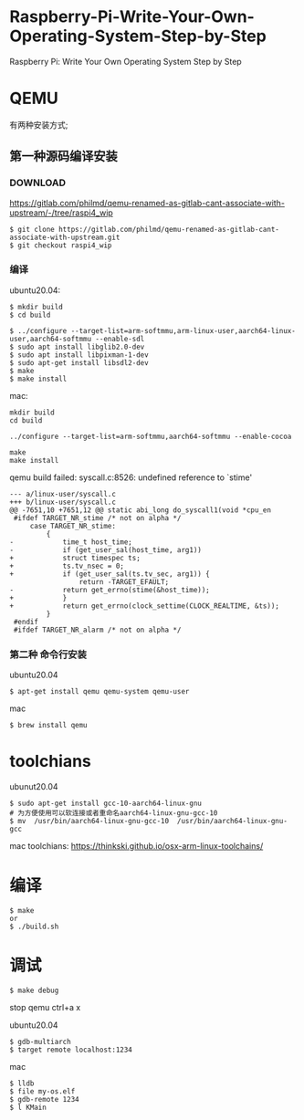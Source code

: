 # Raspberry-Pi-Write-Your-Own-Operating-System-Step-by-Step
Raspberry Pi: Write Your Own Operating System Step by Step

# QEMU

有两种安装方式;

## 第一种源码编译安装
### DOWNLOAD
https://gitlab.com/philmd/qemu-renamed-as-gitlab-cant-associate-with-upstream/-/tree/raspi4_wip
```
$ git clone https://gitlab.com/philmd/qemu-renamed-as-gitlab-cant-associate-with-upstream.git
$ git checkout raspi4_wip
```

### 编译
ubuntu20.04:
```
$ mkdir build
$ cd build

$ ../configure --target-list=arm-softmmu,arm-linux-user,aarch64-linux-user,aarch64-softmmu --enable-sdl
$ sudo apt install libglib2.0-dev
$ sudo apt install libpixman-1-dev
$ sudo apt-get install libsdl2-dev
$ make
$ make install
```
mac:
```
mkdir build
cd build

../configure --target-list=arm-softmmu,aarch64-softmmu --enable-cocoa

make
make install
```
qemu build failed: syscall.c:8526: undefined reference to `stime'
```
--- a/linux-user/syscall.c
+++ b/linux-user/syscall.c
@@ -7651,10 +7651,12 @@ static abi_long do_syscall1(void *cpu_en
 #ifdef TARGET_NR_stime /* not on alpha */
     case TARGET_NR_stime:
         {
-            time_t host_time;
-            if (get_user_sal(host_time, arg1))
+            struct timespec ts;
+            ts.tv_nsec = 0;
+            if (get_user_sal(ts.tv_sec, arg1)) {
                 return -TARGET_EFAULT;
-            return get_errno(stime(&host_time));
+            }
+            return get_errno(clock_settime(CLOCK_REALTIME, &ts));
         }
 #endif
 #ifdef TARGET_NR_alarm /* not on alpha */
```

### 第二种 命令行安装
ubuntu20.04
```
$ apt-get install qemu qemu-system qemu-user
```
mac
```
$ brew install qemu
```

# toolchians
ubunut20.04
```
$ sudo apt-get install gcc-10-aarch64-linux-gnu
# 为方便使用可以软连接或者重命名aarch64-linux-gnu-gcc-10
$ mv  /usr/bin/aarch64-linux-gnu-gcc-10  /usr/bin/aarch64-linux-gnu-gcc
```

mac
toolchians: https://thinkski.github.io/osx-arm-linux-toolchains/


# 编译


```
$ make
or
$ ./build.sh
```
# 调试
```
$ make debug
```
stop qemu
ctrl+a  x

ubuntu20.04
```
$ gdb-multiarch
$ target remote localhost:1234
```

mac
```
$ lldb
$ file my-os.elf
$ gdb-remote 1234
$ l KMain
```


